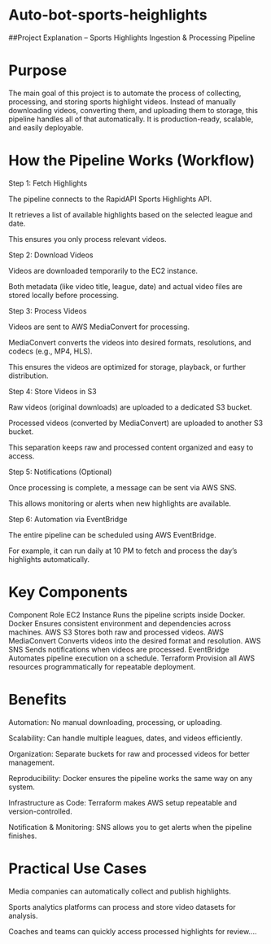 # Auto-bot-sports-heighlights
 
 
##Project Explanation – Sports Highlights Ingestion & Processing Pipeline
 
# Purpose
 
The main goal of this project is to automate the process of collecting, processing, and storing sports highlight videos. Instead of manually downloading videos, converting them, and uploading them to storage, this pipeline handles all of that automatically. It is production-ready, scalable, and easily deployable.
 
# How the Pipeline Works (Workflow)
Step 1: Fetch Highlights
 
The pipeline connects to the RapidAPI Sports Highlights API.
 
It retrieves a list of available highlights based on the selected league and date.
 
This ensures you only process relevant videos.
 
Step 2: Download Videos
 
Videos are downloaded temporarily to the EC2 instance.
 
Both metadata (like video title, league, date) and actual video files are stored locally before processing.
 
Step 3: Process Videos
 
Videos are sent to AWS MediaConvert for processing.
 
MediaConvert converts the videos into desired formats, resolutions, and codecs (e.g., MP4, HLS).
 
This ensures the videos are optimized for storage, playback, or further distribution.
 
Step 4: Store Videos in S3
 
Raw videos (original downloads) are uploaded to a dedicated S3 bucket.
 
Processed videos (converted by MediaConvert) are uploaded to another S3 bucket.
 
This separation keeps raw and processed content organized and easy to access.
 
Step 5: Notifications (Optional)
 
Once processing is complete, a message can be sent via AWS SNS.
 
This allows monitoring or alerts when new highlights are available.
 
Step 6: Automation via EventBridge
 
The entire pipeline can be scheduled using AWS EventBridge.
 
For example, it can run daily at 10 PM to fetch and process the day’s highlights automatically.
 
# Key Components

Component   Role
EC2 Instance    Runs the pipeline scripts inside Docker.
Docker  Ensures consistent environment and dependencies across machines.
AWS S3  Stores both raw and processed videos.
AWS MediaConvert    Converts videos into the desired format and resolution.
AWS SNS Sends notifications when videos are processed.
EventBridge Automates pipeline execution on a schedule.
Terraform   Provision all AWS resources programmatically for repeatable deployment.

# Benefits
 
Automation: No manual downloading, processing, or uploading.
 
Scalability: Can handle multiple leagues, dates, and videos efficiently.
 
Organization: Separate buckets for raw and processed videos for better management.
 
Reproducibility: Docker ensures the pipeline works the same way on any system.
 
Infrastructure as Code: Terraform makes AWS setup repeatable and version-controlled.
 
Notification & Monitoring: SNS allows you to get alerts when the pipeline finishes.
 
# Practical Use Cases
 
Media companies can automatically collect and publish highlights.
 
Sports analytics platforms can process and store video datasets for analysis.
 
Coaches and teams can quickly access processed highlights for review....
 
